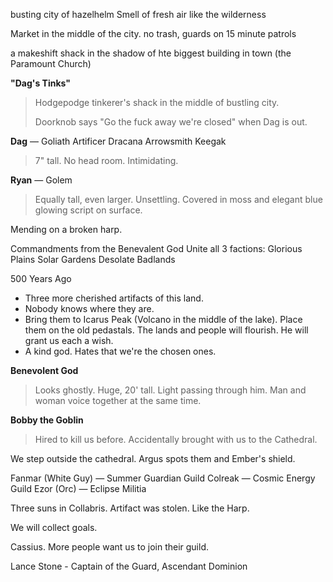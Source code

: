 busting city of hazelhelm
Smell of fresh air like the wilderness

Market in the middle of the city.
no trash, guards on 15 minute patrols

a makeshift shack in the shadow of hte biggest building in town (the Paramount Church)

**"Dag's Tinks"** 
>Hodgepodge tinkerer's shack in the middle of bustling city.
>
>Doorknob says "Go the fuck away we're closed" when Dag is out.

**Dag** — Goliath Artificer
Dracana Arrowsmith Keegak
> 7" tall. No head room.
> Intimidating.

**Ryan** — Golem
> Equally tall, even larger. Unsettling.
> Covered in moss and elegant blue glowing script on surface.

Mending on a broken harp.

Commandments from the Benevalent God
Unite all 3 factions: 
Glorious Plains
Solar Gardens
Desolate Badlands

500 Years Ago
- Three more cherished artifacts of this land.
- Nobody knows where they are.
- Bring them to Icarus Peak (Volcano in the middle of the lake). Place them on the old pedastals. The lands and people will flourish. He will grant us each a wish.
- A kind god. Hates that we're the chosen ones.

**Benevolent God**
> Looks ghostly. Huge, 20' tall. Light passing through him. Man and woman voice together at the same time.

**Bobby the Goblin**
> Hired to kill us before. Accidentally brought with us to the Cathedral.

We step outside the cathedral. Argus spots them and Ember's shield.

Fanmar (White Guy) — Summer Guardian Guild
Colreak — Cosmic Energy Guild
Ezor (Orc) — Eclipse Militia

Three suns in Collabris.
Artifact was stolen. Like the Harp. 

We will collect goals.

Cassius.
More people want us to join their guild.

Lance Stone - Captain of the Guard, Ascendant Dominion